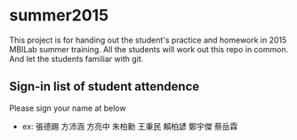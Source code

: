 # summer2015

This project is for handing out the student's practice and homework in 2015 MBILab summer training. All the students will work out this repo in common. And let the students familiar with git.

## Sign-in list of student attendence

Please sign your name at below

* ex: 張德踢
      方沛涵
      方亮中
      朱柏勳
	    王秉民
	    賴柏諺
      鄭宇傑
	    蔡岳霖
